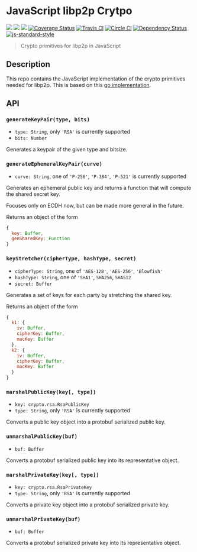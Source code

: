 # JavaScript libp2p Crytpo

[![](https://img.shields.io/badge/made%20by-Protocol%20Labs-blue.svg?style=flat-square)](http://ipn.io)
[![](https://img.shields.io/badge/project-IPFS-blue.svg?style=flat-square)](http://ipfs.io/)
[![](https://img.shields.io/badge/freenode-%23ipfs-blue.svg?style=flat-square)](http://webchat.freenode.net/?channels=%23ipfs)
[![Coverage Status](https://coveralls.io/repos/github/ipfs/js-libp2p-crypto/badge.svg?branch=master)](https://coveralls.io/github/ipfs/js-libp2p-crypto?branch=master)
[![Travis CI](https://travis-ci.org/ipfs/js-libp2p-crypto.svg?branch=master)](https://travis-ci.org/ipfs/js-libp2p-crypto)
[![Circle CI](https://circleci.com/gh/ipfs/js-libp2p-crypto.svg?style=svg)](https://circleci.com/gh/ipfs/js-libp2p-crypto)
[![Dependency Status](https://david-dm.org/ipfs/js-libp2p-crypto.svg?style=flat-square)](https://david-dm.org/ipfs/js-libp2p-crypto) [![js-standard-style](https://img.shields.io/badge/code%20style-standard-brightgreen.svg?style=flat-square)](https://github.com/feross/standard)

> Crypto primitives for libp2p in JavaScript

## Description

This repo contains the JavaScript implementation of the crypto primitives
needed for libp2p. This is based on this [go implementation](https://github.com/ipfs/go-libp2p-crypto).


## API

### `generateKeyPair(type, bits)`

- `type: String`, only `'RSA'` is currently supported
- `bits: Number`

Generates a keypair of the given type and bitsize.

### `generateEphemeralKeyPair(curve)`

- `curve: String`, one of `'P-256'`, `'P-384'`, `'P-521'` is currently supported

Generates an ephemeral public key and returns a function that will compute the shared secret key.

Focuses only on ECDH now, but can be made more general in the future.

Returns an object of the form
```js
{
  key: Buffer,
  genSharedKey: Function
}
```

### `keyStretcher(cipherType, hashType, secret)`

- `cipherType: String`, one of `'AES-128'`, `'AES-256'`, `'Blowfish'`
- `hashType: String`, one of `'SHA1'`, `SHA256`, `SHA512`
- `secret: Buffer`

Generates a set of keys for each party by stretching the shared key.

Returns an object of the form
```js
{
  k1: {
    iv: Buffer,
    cipherKey: Buffer,
    macKey: Buffer
  },
  k2: {
    iv: Buffer,
    cipherKey: Buffer,
    macKey: Buffer
  }
}
```
### `marshalPublicKey(key[, type])`

- `key: crypto.rsa.RsaPublicKey`
- `type: String`, only `'RSA'` is currently supported

Converts a public key object into a protobuf serialized public key.

### `unmarshalPublicKey(buf)`

- `buf: Buffer`

Converts a protobuf serialized public key into its  representative object.

### `marshalPrivateKey(key[, type])`

- `key: crypto.rsa.RsaPrivateKey`
- `type: String`, only `'RSA'` is currently supported

Converts a private key object into a protobuf serialized private key.

### `unmarshalPrivateKey(buf)`

- `buf: Buffer`

Converts a protobuf serialized private key into its  representative object.

